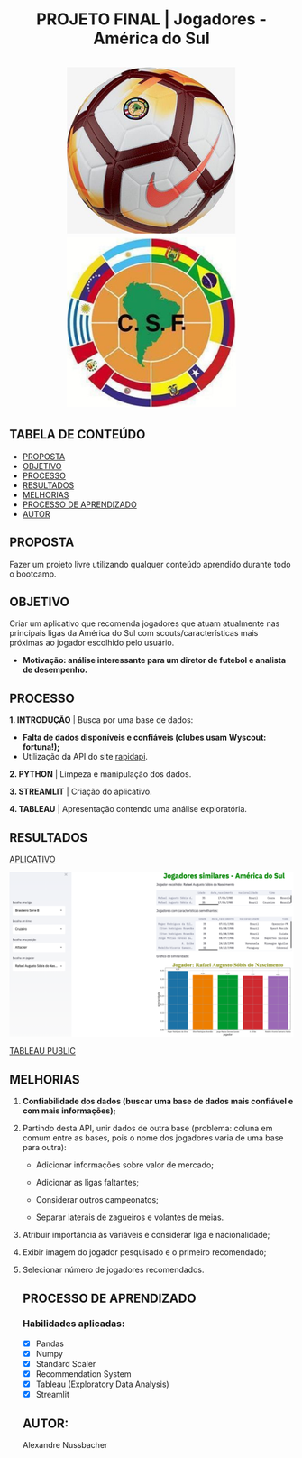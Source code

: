 <h1 align="center"> PROJETO FINAL | Jogadores - América do Sul <br></br>
  <img width="300" src="https://github.com/alexandrenussbacher/Ironhack-Projeto_Final/blob/main/imagens/bola.jpg">
  <img width="300" src="https://github.com/alexandrenussbacher/Ironhack-Projeto_Final/blob/main/imagens/conmebol.jpg">
  </h>

## TABELA DE CONTEÚDO

- [PROPOSTA](#proposta)
- [OBJETIVO](#objetivo)
- [PROCESSO](#processo)
- [RESULTADOS](#resultados)
- [MELHORIAS](#melhorias)
- [PROCESSO DE APRENDIZADO](#processo_de_aprendizado)
- [AUTOR](#autor)


<a name="proposta"></a>
## PROPOSTA

Fazer um projeto livre utilizando qualquer conteúdo aprendido durante todo o bootcamp.

<a name="objetivo"></a>
## OBJETIVO

Criar um aplicativo que recomenda jogadores que atuam atualmente nas principais ligas da América do Sul com scouts/características mais próximas ao jogador escolhido pelo usuário.

- **Motivação: análise interessante para um diretor de futebol e analista de desempenho.**

<a name="processo"></a>
## PROCESSO

**1. INTRODUÇÃO** | Busca por uma base de dados:

- **Falta de dados disponíveis e confiáveis (clubes usam Wyscout: fortuna!);**
- Utilização da API do site [rapidapi](https://rapidapi.com/api-sports/api/api-football).

**2. PYTHON** | Limpeza e manipulação dos dados.

**3. STREAMLIT** | Criação do aplicativo.

**4. TABLEAU** | Apresentação contendo uma análise exploratória.

<a name="resultados"></a>
## RESULTADOS

[APLICATIVO](http://localhost:8502/)

<img src="https://github.com/alexandrenussbacher/Ironhack-Projeto_Final/blob/main/imagens/aplicativo.png">

[TABLEAU PUBLIC](https://public.tableau.com/profile/alexandre.nussbacher#!/vizhome/RecomendaodejogadoresAmricadoSul/HISTRIA)

<a name="melhorias"></a>
## MELHORIAS

<ol type="1">
<b><li> Confiabilidade dos dados (buscar uma base de dados mais confiável e com mais informações);</b> </li> <p></p>

<li> Partindo desta API, unir dados de outra base (problema: coluna em comum entre as bases, pois o nome dos jogadores varia de uma base para outra):

  - Adicionar informações sobre valor de mercado;

  - Adicionar as ligas faltantes;

  - Considerar outros campeonatos;

  - Separar laterais de zagueiros e volantes de meias. </li> <p></p>

<li> Atribuir importância às variáveis e considerar liga e nacionalidade; </li> <p></p>

<li> Exibir imagem do jogador pesquisado e o primeiro recomendado; </li> <p></p>

<li> Selecionar número de jogadores recomendados. </li> <p></p>

<a name="processo_de_aprendizado"></a>
## PROCESSO DE APRENDIZADO

### Habilidades aplicadas:

- [x] Pandas
- [x] Numpy
- [x] Standard Scaler
- [x] Recommendation System
- [x] Tableau (Exploratory Data Analysis)
- [x] Streamlit

<a name="autor"></a>
## AUTOR:

Alexandre Nussbacher
